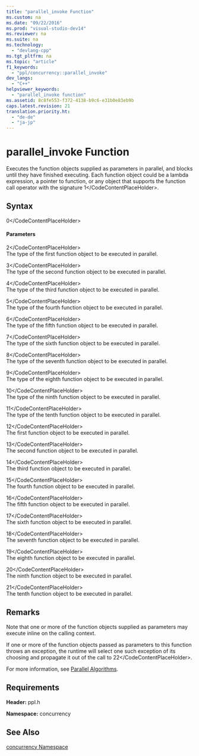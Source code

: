 ```yaml
---
title: "parallel_invoke Function"
ms.custom: na
ms.date: "09/22/2016"
ms.prod: "visual-studio-dev14"
ms.reviewer: na
ms.suite: na
ms.technology: 
  - "devlang-cpp"
ms.tgt_pltfrm: na
ms.topic: "article"
f1_keywords: 
  - "ppl/concurrency::parallel_invoke"
dev_langs: 
  - "C++"
helpviewer_keywords: 
  - "parallel_invoke function"
ms.assetid: 8c8fe553-f372-4138-b9c6-e31b0e83eb9b
caps.latest.revision: 21
translation.priority.ht: 
  - "de-de"
  - "ja-jp"
---
```

# parallel_invoke Function
Executes the function objects supplied as parameters in parallel, and blocks until they have finished executing. Each function object could be a lambda expression, a pointer to function, or any object that supports the function call operator with the signature <CodeContentPlaceHolder>1\</CodeContentPlaceHolder>.  
  
## Syntax  
  
<CodeContentPlaceHolder>0\</CodeContentPlaceHolder>  
#### Parameters  
 <CodeContentPlaceHolder>2\</CodeContentPlaceHolder>  
 The type of the first function object to be executed in parallel.  
  
 <CodeContentPlaceHolder>3\</CodeContentPlaceHolder>  
 The type of the second function object to be executed in parallel.  
  
 <CodeContentPlaceHolder>4\</CodeContentPlaceHolder>  
 The type of the third function object to be executed in parallel.  
  
 <CodeContentPlaceHolder>5\</CodeContentPlaceHolder>  
 The type of the fourth function object to be executed in parallel.  
  
 <CodeContentPlaceHolder>6\</CodeContentPlaceHolder>  
 The type of the fifth function object to be executed in parallel.  
  
 <CodeContentPlaceHolder>7\</CodeContentPlaceHolder>  
 The type of the sixth function object to be executed in parallel.  
  
 <CodeContentPlaceHolder>8\</CodeContentPlaceHolder>  
 The type of the seventh function object to be executed in parallel.  
  
 <CodeContentPlaceHolder>9\</CodeContentPlaceHolder>  
 The type of the eighth function object to be executed in parallel.  
  
 <CodeContentPlaceHolder>10\</CodeContentPlaceHolder>  
 The type of the ninth function object to be executed in parallel.  
  
 <CodeContentPlaceHolder>11\</CodeContentPlaceHolder>  
 The type of the tenth function object to be executed in parallel.  
  
 <CodeContentPlaceHolder>12\</CodeContentPlaceHolder>  
 The first function object to be executed in parallel.  
  
 <CodeContentPlaceHolder>13\</CodeContentPlaceHolder>  
 The second function object to be executed in parallel.  
  
 <CodeContentPlaceHolder>14\</CodeContentPlaceHolder>  
 The third function object to be executed in parallel.  
  
 <CodeContentPlaceHolder>15\</CodeContentPlaceHolder>  
 The fourth function object to be executed in parallel.  
  
 <CodeContentPlaceHolder>16\</CodeContentPlaceHolder>  
 The fifth function object to be executed in parallel.  
  
 <CodeContentPlaceHolder>17\</CodeContentPlaceHolder>  
 The sixth function object to be executed in parallel.  
  
 <CodeContentPlaceHolder>18\</CodeContentPlaceHolder>  
 The seventh function object to be executed in parallel.  
  
 <CodeContentPlaceHolder>19\</CodeContentPlaceHolder>  
 The eighth function object to be executed in parallel.  
  
 <CodeContentPlaceHolder>20\</CodeContentPlaceHolder>  
 The ninth function object to be executed in parallel.  
  
 <CodeContentPlaceHolder>21\</CodeContentPlaceHolder>  
 The tenth function object to be executed in parallel.  
  
## Remarks  
 Note that one or more of the function objects supplied as parameters may execute inline on the calling context.  
  
 If one or more of the function objects passed as parameters to this function throws an exception, the runtime will select one such exception of its choosing and propagate it out of the call to <CodeContentPlaceHolder>22\</CodeContentPlaceHolder>.  
  
 For more information, see [Parallel Algorithms](../vs140/parallel-algorithms.md).  
  
## Requirements  
 **Header:** ppl.h  
  
 **Namespace:** concurrency  
  
## See Also  
 [concurrency Namespace](../vs140/concurrency-namespace.md)